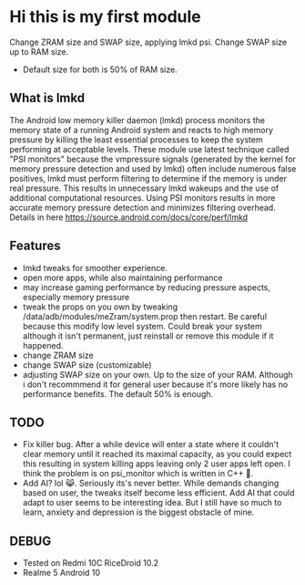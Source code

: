 # Hi this is my first module
Change ZRAM size and SWAP size, applying lmkd psi. Change SWAP size up to RAM size.
  - Default size for both is 50% of RAM size.

## What is lmkd
The Android low memory killer daemon (lmkd) process monitors the memory state of a running Android system and reacts to high memory pressure by killing the least essential processes to keep the system performing at acceptable levels. These module use latest technique called "PSI monitors" because the vmpressure signals (generated by the kernel for memory pressure detection and used by lmkd) often include numerous false positives, lmkd must perform filtering to determine if the memory is under real pressure. This results in unnecessary lmkd wakeups and the use of additional computational resources. Using PSI monitors results in more accurate memory pressure detection and minimizes filtering overhead.
Details in here https://source.android.com/docs/core/perf/lmkd 

## Features
  - lmkd tweaks for smoother experience.
  - open more apps, while also maintaining performance
  - may increase gaming performance by reducing pressure aspects, especially memory pressure
  - tweak the props on you own by tweaking /data/adb/modules/meZram/system.prop then restart. Be careful because this modify low level system. Could break your system although it isn't permanent, just reinstall or remove this module if it happened.
  - change ZRAM size
  - change SWAP size (customizable)
  - adjusting SWAP size on your own. Up to the size of your RAM. Although i don't recommmend it for general user because it's more likely has no performance benefits. The default 50% is enough.

## TODO
- Fix killer bug. After a while device will enter a state where it couldn't clear memory until it reached its maximal capacity, as you could expect this resulting in system killing apps leaving only 2 user apps left open. I think the problem is on psi_monitor which is written in C++ 🥲.
- Add AI? lol 😹. Seriously its's never better. While demands changing based on user, the tweaks itself become less efficient. Add AI that could adapt to user seems to be interesting idea. But I still have so much to learn, anxiety and depression is the biggest obstacle of mine.

## DEBUG
- Tested on Redmi 10C RiceDroid 10.2
- Realme 5 Android 10
